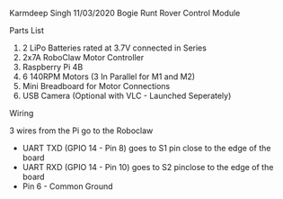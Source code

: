 Karmdeep Singh
11/03/2020
Bogie Runt Rover Control Module


Parts List

1. 2 LiPo Batteries rated at 3.7V connected in Series
2. 2x7A RoboClaw Motor Controller
3. Raspberry Pi 4B 
4. 6 140RPM Motors (3 In Parallel for M1 and M2)
5. Mini Breadboard for Motor Connections
6. USB Camera (Optional with VLC - Launched Seperately)

 
Wiring

3 wires from the Pi go to the Roboclaw
- UART TXD (GPIO 14 - Pin 8) goes to S1 pin close to the edge of the board
- UART RXD (GPIO 14 - Pin 10) goes to S2  pinclose to the edge of the board
- Pin 6 - Common Ground
